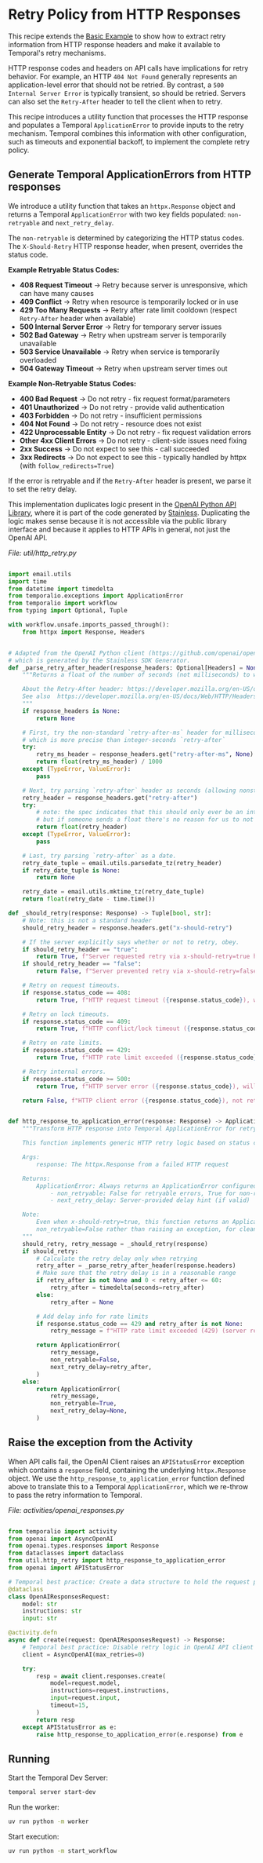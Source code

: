 <!-- 
description: Extract retry information from HTTP response headers and make it available to Temporal's retry mechanisms.
tags:[foundations, openai, python]
priority: 920
-->

# Retry Policy from HTTP Responses

This recipe extends the [Basic Example](../basic-python) to show how to extract retry information from HTTP response headers and make it available to Temporal's retry mechanisms.

HTTP response codes and headers on API calls have implications for retry behavior.
For example, an HTTP `404 Not Found` generally represents an application-level error that should not be retried.
By contrast, a `500 Internal Server Error` is typically transient, so should be retried.
Servers can also set the `Retry-After` header to tell the client when to retry.

This recipe introduces a utility function that processes the HTTP response and populates a Temporal `ApplicationError` to provide inputs to the retry mechanism.
Temporal combines this information with other configuration, such as timeouts and exponential backoff, to implement the complete retry policy.

## Generate Temporal ApplicationErrors from HTTP responses

We introduce a utility function that takes an `httpx.Response` object and returns a Temporal `ApplicationError` with two key fields populated: `non-retryable` and `next_retry_delay`.

The `non-retryable` is determined by categorizing the HTTP status codes.
The `X-Should-Retry` HTTP response header, when present, overrides the status code.

**Example Retryable Status Codes:**

- **408 Request Timeout** → Retry because server is unresponsive, which can have many causes
- **409 Conflict** → Retry when resource is temporarily locked or in use
- **429 Too Many Requests** → Retry after rate limit cooldown (respect `Retry-After` header when available)
- **500 Internal Server Error** → Retry for temporary server issues
- **502 Bad Gateway** → Retry when upstream server is temporarily unavailable
- **503 Service Unavailable** → Retry when service is temporarily overloaded
- **504 Gateway Timeout** → Retry when upstream server times out

**Example Non-Retryable Status Codes:**

- **400 Bad Request** → Do not retry - fix request format/parameters
- **401 Unauthorized** → Do not retry - provide valid authentication
- **403 Forbidden** → Do not retry - insufficient permissions
- **404 Not Found** → Do not retry - resource does not exist
- **422 Unprocessable Entity** → Do not retry - fix request validation errors
- **Other 4xx Client Errors** → Do not retry - client-side issues need fixing
- **2xx Success** → Do not expect to see this - call succeeded
- **3xx Redirects** → Do not expect to see this - typically handled by httpx (with `follow_redirects=True`)

If the error is retryable and if the `Retry-After` header is present, we parse it to set the retry delay.

This implementation duplicates logic present in the [OpenAI Python API Library](https://github.com/openai/openai-python), where it is part of the code generated by [Stainless](https://www.stainless.com/).
Duplicating the logic makes sense because it is not accessible via the public library interface and because it applies to HTTP APIs in general, not just the OpenAI API.

*File: util/http_retry.py*

```python

import email.utils
import time
from datetime import timedelta
from temporalio.exceptions import ApplicationError
from temporalio import workflow
from typing import Optional, Tuple

with workflow.unsafe.imports_passed_through():
    from httpx import Response, Headers


# Adapted from the OpenAI Python client (https://github.com/openai/openai-python/blob/main/src/openai/_base_client.py)
# which is generated by the Stainless SDK Generator.
def _parse_retry_after_header(response_headers: Optional[Headers] = None) -> float | None:
    """Returns a float of the number of seconds (not milliseconds) to wait after retrying, or None if unspecified.

    About the Retry-After header: https://developer.mozilla.org/en-US/docs/Web/HTTP/Headers/Retry-After
    See also  https://developer.mozilla.org/en-US/docs/Web/HTTP/Headers/Retry-After#syntax
    """
    if response_headers is None:
        return None

    # First, try the non-standard `retry-after-ms` header for milliseconds,
    # which is more precise than integer-seconds `retry-after`
    try:
        retry_ms_header = response_headers.get("retry-after-ms", None)
        return float(retry_ms_header) / 1000
    except (TypeError, ValueError):
        pass

    # Next, try parsing `retry-after` header as seconds (allowing nonstandard floats).
    retry_header = response_headers.get("retry-after")
    try:
        # note: the spec indicates that this should only ever be an integer
        # but if someone sends a float there's no reason for us to not respect it
        return float(retry_header)
    except (TypeError, ValueError):
        pass

    # Last, try parsing `retry-after` as a date.
    retry_date_tuple = email.utils.parsedate_tz(retry_header)
    if retry_date_tuple is None:
        return None

    retry_date = email.utils.mktime_tz(retry_date_tuple)
    return float(retry_date - time.time())

def _should_retry(response: Response) -> Tuple[bool, str]:
    # Note: this is not a standard header
    should_retry_header = response.headers.get("x-should-retry")

    # If the server explicitly says whether or not to retry, obey.
    if should_retry_header == "true":
        return True, f"Server requested retry via x-should-retry=true header (HTTP {response.status_code})"
    if should_retry_header == "false":
        return False, f"Server prevented retry via x-should-retry=false header (HTTP {response.status_code})"

    # Retry on request timeouts.
    if response.status_code == 408:
        return True, f"HTTP request timeout ({response.status_code}), will retry with backoff"

    # Retry on lock timeouts.
    if response.status_code == 409:
        return True, f"HTTP conflict/lock timeout ({response.status_code}), will retry with backoff"

    # Retry on rate limits.
    if response.status_code == 429:
        return True, f"HTTP rate limit exceeded ({response.status_code}), will retry with backoff"

    # Retry internal errors.
    if response.status_code >= 500:
        return True, f"HTTP server error ({response.status_code}), will retry with backoff"

    return False, f"HTTP client error ({response.status_code}), not retrying - check your request"


def http_response_to_application_error(response: Response) -> ApplicationError:
    """Transform HTTP response into Temporal ApplicationError for retry handling.

    This function implements generic HTTP retry logic based on status codes and headers.

    Args:
        response: The httpx.Response from a failed HTTP request

    Returns:
        ApplicationError: Always returns an ApplicationError configured for Temporal's retry system:
            - non_retryable: False for retryable errors, True for non-retryable
            - next_retry_delay: Server-provided delay hint (if valid)

    Note:
        Even when x-should-retry=true, this function returns an ApplicationError with
        non_retryable=False rather than raising an exception, for cleaner functional style.
    """
    should_retry, retry_message = _should_retry(response)
    if should_retry:
        # Calculate the retry delay only when retrying
        retry_after = _parse_retry_after_header(response.headers)
        # Make sure that the retry delay is in a reasonable range
        if retry_after is not None and 0 < retry_after <= 60:
            retry_after = timedelta(seconds=retry_after)
        else:
            retry_after = None

        # Add delay info for rate limits
        if response.status_code == 429 and retry_after is not None:
            retry_message = f"HTTP rate limit exceeded (429) (server requested {retry_after.total_seconds():.1f}s delay), will retry with backoff"

        return ApplicationError(
            retry_message,
            non_retryable=False,
            next_retry_delay=retry_after,
        )
    else:
        return ApplicationError(
            retry_message,
            non_retryable=True,
            next_retry_delay=None,
        )

```

## Raise the exception from the Activity

When API calls fail, the OpenAI Client raises an `APIStatusError` exception which contains a `response` field, containing the underlying `httpx.Response` object.
We use the `http_response_to_application_error` function defined above to translate this to a Temporal `ApplicationError`, which we re-throw to pass the retry information to Temporal.

*File: activities/openai_responses.py*

```python

from temporalio import activity
from openai import AsyncOpenAI
from openai.types.responses import Response
from dataclasses import dataclass
from util.http_retry import http_response_to_application_error
from openai import APIStatusError

# Temporal best practice: Create a data structure to hold the request parameters.
@dataclass
class OpenAIResponsesRequest:
    model: str
    instructions: str
    input: str

@activity.defn
async def create(request: OpenAIResponsesRequest) -> Response:
    # Temporal best practice: Disable retry logic in OpenAI API client library.
    client = AsyncOpenAI(max_retries=0)

    try:
        resp = await client.responses.create(
            model=request.model,
            instructions=request.instructions,
            input=request.input,
            timeout=15,
        )
        return resp
    except APIStatusError as e:
        raise http_response_to_application_error(e.response) from e
```

## Running

Start the Temporal Dev Server:

```bash
temporal server start-dev
```

Run the worker:

```bash
uv run python -m worker
```

Start execution:

```bash
uv run python -m start_workflow
```
